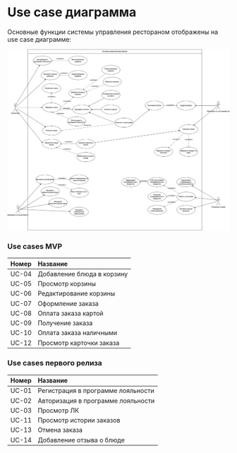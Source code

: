 # Use сase диаграмма

Основные функции системы управления рестораном отображены на use case диаграмме:

![](use_case_diagram.drawio.png)

### Use cases MVP

| **Номер** | **Название**               |
| :-------- | :------------------------- |
| UC-04     | Добавление блюда в корзину |
| UC-05     | Просмотр корзины           |
| UC-06     | Редактирование корзины     |
| UC-07     | Оформление заказа          |
| UC-08     | Оплата заказа картой       |
| UC-09     | Получение заказа           |
| UC-10     | Оплата заказа наличными    |
| UC-12     | Просмотр карточки заказа   |

### Use cases первого релиза

| **Номер** | **Название**                       |
| :-------- | :--------------------------------- |
| UC-01     | Регистрация в программе лояльности |
| UC-02     | Авторизация в программе лояльности |
| UC-03     | Просмотр ЛК                        |
| UC-11     | Просмотр истории заказов           |
| UC-13     | Отмена заказа                      |
| UC-14     | Добавление отзыва о блюде          |
